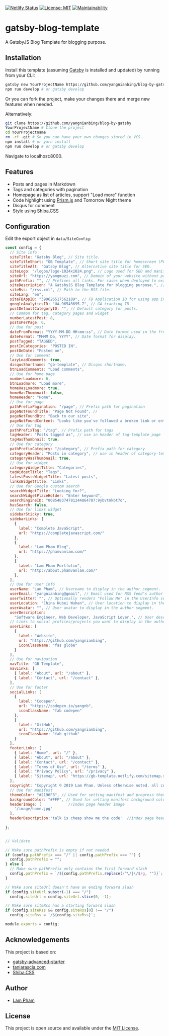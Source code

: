 [![Netlify Status](https://api.netlify.com/api/v1/badges/89b8cdfb-af7f-48d5-863f-64fbbdfe8986/deploy-status)](https://app.netlify.com/sites/gb-template/deploys) [![License: MIT](https://img.shields.io/badge/License-MIT-blue.svg)](https://opensource.org/licenses/MIT) [![Maintainability](https://api.codeclimate.com/v1/badges/b23277cf6232a88f59ec/maintainability)](https://codeclimate.com/github/completejavascript/gatsby-blog-template/maintainability)

# gatsby-blog-template

A GatsbyJS Blog Template for blogging purpose.

## Installation

Install this template (assuming [Gatsby](https://github.com/gatsbyjs/gatsby/) is installed and updated) by running from your CLI:

```bash
gatsby new YourProjectName https://github.com/yangnianbing/blog-by-gatsby
npm run develop # or gatsby develop
```

Or you can fork the project, make your changes there and merge new features when needed.

Alternatively:

```bash
git clone https://github.com/yangnianbing/blog-by-gatsby
YourProjectName # Clone the project
cd YourProjectname
rm -rf .git # So you can have your own changes stored in VCS.
npm install # or yarn install
npm run develop # or gatsby develop 
```

Navigate to localhost:8000.

## Features

  * Posts and pages in Markdown
  * Tags and categories with pagination
  * Homepage as list of articles, support "Load more" function
  * Code highlight using [Prism.js](https://prismjs.com/) and Tomorrow Night theme
  * Disqus for comment
  * Style using [Shiba.CSS](https://github.com/completejavascript/shiba-css)

## Configuration

Edit the export object in `data/SiteConfig`:

```js
const config = {
  // Site info
  siteTitle: "Gatsby Blog", // Site title.
  siteTitleShort: "GB Template", // Short site title for homescreen (PWA). Preferably should be under 12 characters to prevent truncation.
  siteTitleAlt: "Gatsby Blog", // Alternative site title for SEO.
  siteLogo: "/logos/logo-1024x1024.png", // Logo used for SEO and manifest.
  siteUrl: "https://yangmuzi.com", // Domain of your website without pathPrefix.
  pathPrefix: "", // Prefixes all links. For cases when deployed to example.github.io/gatsby-advanced-starter/.
  siteDescription: "A GatsbyJS Blog Template for blogging purpose.", // Website description used for RSS feeds/meta description tag.
  siteRss: "/rss.xml", // Path to the RSS file.
  siteLang: "en",
  siteFBAppID: "399626517562189", // FB Application ID for using app insights
  googleAnalyticsID: "UA-96543695-7", // GA tracking ID.
  postDefaultCategoryID: "", // Default category for posts.
  // Common for tag, category pages and widget
  numberLatestPost: 8,
  postsPerPage: 6,
  // Use for post
  dateFromFormat: "YYYY-MM-DD HH:mm:ss", // Date format used in the frontmatter.
  dateFormat: "MMMM Do, YYYY", // Date format for display.
  postTagged: "TAGGED",
  postInCategories: "POSTED IN",
  postOnDate: "Posted on",
  // Use for comment
  lazyLoadComments: true,
  disqusShortname: "gb-template", // Disqus shortname.
  btnLoadComments: "Load comments",
  // Use for home page
  numberLoadmore: 6,
  btnLoadmore: "Load more",
  homeHasLoadmore: true,
  homeHasThumbnail: false,
  homeHeader: "Home",
  // Use for page
  pathPrefixPagination: "/page", // Prefix path for pagination
  pageNotFoundTitle: "Page Not Found", // 
  pageNotFoundBtn: "Back to our site",
  pageNotFoundContent: "Looks like you've followed a broken link or entered a URL that doesn't exist on this site.",
  // Use for tag
  pathPrefixTag: "/tag", // Prefix path for tags
  tagHeader: "Posts tagged as", // use in header of tag-template page
  tagHasThumbnail: true,
  // Use for category
  pathPrefixCategory: "/category", // Prefix path for category
  categoryHeader: "Posts in category", // use in header of category-template page
  categoryHasThumbnail: true,
  // Use for widget
  categoryWidgetTitle: "Categories",
  tagWidgetTitle: "Tags",
  latestPostsWidgetTitle: "Latest posts",
  linksWidgetTitle: "Links",
  // Use for Google custom search
  searchWidgetTitle: "Looking for?",
  searchWidgetPlaceHolder: "Enter keyword",
  searchEngineID: "008548374781244864787:9ybvtnkbt7o",
  hasSearch: false,
  // Use for links widget
  sidebarSticky: true,
  sidebarLinks: [
    {
      label: "Complete JavaScript",
      url: "https://completejavascript.com/"
    },
    {
      label: "Lam Pham Blog",
      url: "https://phamvanlam.com/"
    },
    {
      label: "Lam Pham Portfolio",
      url: "http://about.phamvanlam.com/"
    },
  ],
  // Use for user info
  userName: "Lam Pham", // Username to display in the author segment.
  userEmail: "yangnianbing@gmail", // Email used for RSS feed"s author segment
  userTwitter: "", // Optionally renders "Follow Me" in the UserInfo segment.
  userLocation: "China Hubei Wuhan", // User location to display in the author segment.
  userAvatar: "", // User avatar to display in the author segment.
  userDescription:
    "Software Engineer, Web Developer, JavaScript Lover.", // User description to display in the author segment.
  // Links to social profiles/projects you want to display in the author segment/navigation bar.
  userLinks: [
    {
      label: "Website",
      url: "https://github.com/yangnianbing",
      iconClassName: "fas globe"
    }
  ],
  // Use for navigation
  navTitle: "GB Template",
  navLinks: [
    { label: "About", url: "/about" },
    { label: "Contact", url: "/contact" },
  ],
  // Use for footer
  socialLinks: [
    { 
      label: "Codepen", 
      url: "https://codepen.io/yangnb", 
      iconClassName: "fab codepen" 
    },
    { 
      label: "GitHub",
      url: "https://github.com/yangnianbing",
      iconClassName: "fab github"
    }
  ],
  footerLinks: [
    { label: "Home", url: "/" },
    { label: "About", url: "/about" },
    { label: "Contact", url: "/contact" },
    { label: "Terms of Use", url: "/terms" },
    { label: "Privacy Policy", url: "/privacy" },
    { label: "Sitemap", url: "https://gb-template.netlify.com/sitemap.xml" },
  ],
  copyright: "Copyright © 2019 Lam Pham. Unless otherwise noted, all code MIT license.",
  // Use for manifest
  themeColor: "#2196F3", // Used for setting manifest and progress theme colors.
  backgroundColor: "#FFF", // Used for setting manifest background color.
  headerImage: [            //Index page header image
    '/image/home.jpg'
  ],
  headerDescription:'talk is cheap show me the code'  //index page header description
  
};


// Validate

// Make sure pathPrefix is empty if not needed
if (config.pathPrefix === "/" || config.pathPrefix === "") {
  config.pathPrefix = "";
} else {
  // Make sure pathPrefix only contains the first forward slash
  config.pathPrefix = `/${config.pathPrefix.replace(/^\/|\/$/g, "")}`;
}

// Make sure siteUrl doesn't have an ending forward slash
if (config.siteUrl.substr(-1) === "/")
  config.siteUrl = config.siteUrl.slice(0, -1);

// Make sure siteRss has a starting forward slash
if (config.siteRss && config.siteRss[0] !== "/")
  config.siteRss = `/${config.siteRss}`;

module.exports = config;
```

## Acknowledgements

This project is based on: 
  
  * [gatsby-advanced-starter](https://github.com/vagr9k/gatsby-advanced-starter/)
  * [taniarascia.com](https://github.com/taniarascia/taniarascia.com)
  * [Shiba.CSS](https://github.com/completejavascript/shiba-css)

## Author

  * [Lam Pham](http://about.phamvanlam.com)

## License

This project is open source and available under the [MIT License](https://github.com/completejavascript/gatsby-blog-template/blob/dev/LICENSE).